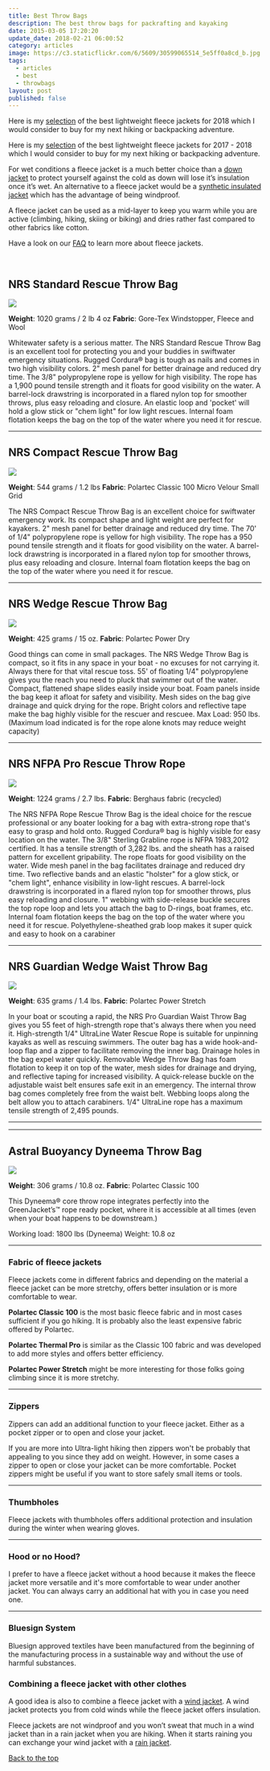 ```yaml
---
title: Best Throw Bags
description: The best throw bags for packrafting and kayaking
date: 2015-03-05 17:20:20
update_date: 2018-02-21 06:00:52
category: articles
image: https://c3.staticflickr.com/6/5609/30599065514_5e5ff0a8cd_b.jpg
tags:
  - articles
  - best
  - throwbags
layout: post
published: false
---
```


Here is my <a href="#table">selection</a>  of the best lightweight fleece jackets for 2018 which I would consider to buy for my next hiking or backpacking adventure.

Here is my [selection](#the-best-fleece-jackets-of-2018) of the best lightweight fleece jackets for 2017 - 2018 which I would consider to buy for my next hiking or backpacking adventure.

For wet conditions a fleece jacket is a much better choice than a [down jacket](http://www.hikeventures.com/best-down-jackets/) to protect yourself against the cold as down will lose it’s insulation once it’s wet. An alternative to a fleece jacket would be a [synthetic insulated jacket](http://www.hikeventures.com/best-synthetic-insulated-jackets/) which has the advantage of being windproof.

A fleece jacket can be used as a mid-layer to keep you warm while you are active (climbing, hiking, skiing or biking) and dries rather fast compared to other fabrics like cotton.

Have a look on our [FAQ](#faq-on-fleece-jackets) to learn more about fleece jackets.

<amp-img src="https://farm6.staticflickr.com/5479/9596226393_34ba3b93fb_b.jpg" width="1024" height="683" alt="Best Throw Bags" layout="responsive"></amp-img>

<br>
<!--more-->

## NRS Standard Rescue Throw Bag

<a rel="nofollow" target="_blank"  href="https://www.amazon.com/gp/product/B00241ITYC/ref=as_li_tl?ie=UTF8&camp=1789&creative=9325&creativeASIN=B00241ITYC&linkCode=as2&tag=hikeve-20&linkId=17f9e01def77e250d7eff4292bcb31e1"><img border="0" src="//ws-na.amazon-adsystem.com/widgets/q?_encoding=UTF8&MarketPlace=US&ASIN=B00241ITYC&ServiceVersion=20070822&ID=AsinImage&WS=1&Format=_SL250_&tag=hikeve-20" ></a><img src="//ir-na.amazon-adsystem.com/e/ir?t=hikeve-20&l=am2&o=1&a=B00241ITYC" width="1" height="1" border="0" alt="NRS Standard Rescue Throw Bag" style="border:none !important; margin:0px !important;" />

**Weight**: 1020 grams / 2 lb 4 oz
**Fabric**: Gore-Tex Windstopper, Fleece and Wool

Whitewater safety is a serious matter. The NRS Standard Rescue Throw Bag is an excellent tool for protecting you and your buddies in swiftwater emergency situations.
Rugged Cordura® bag is tough as nails and comes in two high visibility colors.
2" mesh panel for better drainage and reduced dry time.
The 3/8" polypropylene rope is yellow for high visibility.
The rope has a 1,900 pound tensile strength and it floats for good visibility on the water.
A barrel-lock drawstring is incorporated in a flared nylon top for smoother throws, plus easy reloading and closure.
An elastic loop and 'pocket' will hold a glow stick or "chem light" for low light rescues.
Internal foam flotation keeps the bag on the top of the water where you need it for rescue.

<script type="text/javascript">
amzn_assoc_tracking_id = "hikeve-20";
amzn_assoc_ad_mode = "manual";
amzn_assoc_ad_type = "smart";
amzn_assoc_marketplace = "amazon";
amzn_assoc_region = "US";
amzn_assoc_design = "enhanced_links";
amzn_assoc_asins = "B00241ITYC";
amzn_assoc_placement = "adunit";
amzn_assoc_linkid = "e93c39148d92a652fd81f3e0964d2fc1";
</script>
<script src="//z-na.amazon-adsystem.com/widgets/onejs?MarketPlace=US"></script>

---

## NRS Compact Rescue Throw Bag

<a rel="nofollow" href="https://www.amazon.com/NRS-Compact-Rescue-Throw-Orange/dp/B000GKBBXY/ref=as_li_ss_il?s=sporting-goods&ie=UTF8&qid=1519198682&sr=1-4&keywords=nrs+throw+bag&dpID=4165WYnpBsL&preST=_SY300_QL70_&dpSrc=srch&linkCode=li3&tag=hikeve-20&linkId=bc8bbacf5f7614d2f4b17487c4e0ee3e" target="_blank"><img border="0" src="//ws-na.amazon-adsystem.com/widgets/q?_encoding=UTF8&ASIN=B000GKBBXY&Format=_SL250_&ID=AsinImage&MarketPlace=US&ServiceVersion=20070822&WS=1&tag=hikeve-20" ></a><img src="https://ir-na.amazon-adsystem.com/e/ir?t=hikeve-20&l=li3&o=1&a=B000GKBBXY" width="1" height="1" border="0" alt="NRS Compact Rescue Throw Bag" style="border:none !important; margin:0px !important;" />

**Weight**: 544 grams / 1.2 lbs
**Fabric**: Polartec Classic 100 Micro Velour Small Grid

The NRS Compact Rescue Throw Bag is an excellent choice for swiftwater emergency work. Its compact shape and light weight are perfect for kayakers.
2" mesh panel for better drainage and reduced dry time.
The 70' of 1/4" polypropylene rope is yellow for high visibility.
The rope has a 950 pound tensile strength and it floats for good visibility on the water.
A barrel-lock drawstring is incorporated in a flared nylon top for smoother throws, plus easy reloading and closure.
Internal foam flotation keeps the bag on the top of the water where you need it for rescue.

<script type="text/javascript">
amzn_assoc_tracking_id = "hikeve-20";
amzn_assoc_ad_mode = "manual";
amzn_assoc_ad_type = "smart";
amzn_assoc_marketplace = "amazon";
amzn_assoc_region = "US";
amzn_assoc_design = "enhanced_links";
amzn_assoc_asins = "B000GKBBXY";
amzn_assoc_placement = "adunit";
amzn_assoc_linkid = "6a32c6ca044ab2495ff696059d46339e";
</script>
<script src="//z-na.amazon-adsystem.com/widgets/onejs?MarketPlace=US"></script>

---

## NRS Wedge Rescue Throw Bag

<a rel="nofollow" href="https://www.amazon.com/NRS-Wedge-Rescue-Throw-Yellow/dp/B0028EHPTA/ref=as_li_ss_il?s=sporting-goods&ie=UTF8&qid=1519198880&sr=1-6&keywords=nrs+throw+bag&dpID=413uElsBYcL&preST=_SX300_QL70_&dpSrc=srch&linkCode=li3&tag=hikeve-20&linkId=a93efa719d79a0de421219892b080518" target="_blank"><img border="0" src="//ws-na.amazon-adsystem.com/widgets/q?_encoding=UTF8&ASIN=B0028EHPTA&Format=_SL250_&ID=AsinImage&MarketPlace=US&ServiceVersion=20070822&WS=1&tag=hikeve-20" ></a><img src="https://ir-na.amazon-adsystem.com/e/ir?t=hikeve-20&l=li3&o=1&a=B0028EHPTA" width="1" height="1" border="0" alt=" NRS Wedge Rescue Throw Bag" style="border:none !important; margin:0px !important;" />

**Weight**: 425 grams / 15 oz.
**Fabric**: Polartec Power Dry

Good things can come in small packages. The NRS Wedge Throw Bag is compact, so it fits in any space in your boat - no excuses for not carrying it. Always there for that vital rescue toss.
55' of floating 1/4" polypropylene gives you the reach you need to pluck that swimmer out of the water.
Compact, flattened shape slides easily inside your boat.
Foam panels inside the bag keep it afloat for safety and visibility.
Mesh sides on the bag give drainage and quick drying for the rope.
Bright colors and reflective tape make the bag highly visible for the rescuer and rescuee.
Max Load: 950 lbs. (Maximum load indicated is for the rope alone knots may reduce weight capacity)

<script type="text/javascript">
amzn_assoc_tracking_id = "hikeve-20";
amzn_assoc_ad_mode = "manual";
amzn_assoc_ad_type = "smart";
amzn_assoc_marketplace = "amazon";
amzn_assoc_region = "US";
amzn_assoc_design = "enhanced_links";
amzn_assoc_asins = "B0028EHPTA";
amzn_assoc_placement = "adunit";
amzn_assoc_linkid = "2c20b01d2333e70a0c25c63bed7ee7dc";
</script>
<script src="//z-na.amazon-adsystem.com/widgets/onejs?MarketPlace=US"></script>

---

## NRS NFPA Pro Rescue Throw Rope

<a rel="nofollow" href="https://www.amazon.com/NRS-Pro-Rescue-Throw-Rope-Yellow/dp/B00097IE16/ref=as_li_ss_il?s=sporting-goods&ie=UTF8&qid=1519198947&sr=1-8&keywords=nrs+throw+bag&linkCode=li3&tag=hikeve-20&linkId=bd2a371829d4ebb5841f87e375d7f57c" target="_blank"><img border="0" src="//ws-na.amazon-adsystem.com/widgets/q?_encoding=UTF8&ASIN=B00097IE16&Format=_SL250_&ID=AsinImage&MarketPlace=US&ServiceVersion=20070822&WS=1&tag=hikeve-20" ></a><img src="https://ir-na.amazon-adsystem.com/e/ir?t=hikeve-20&l=li3&o=1&a=B00097IE16" width="1" height="1" border="0" alt="NRS NFPA Pro Rescue Throw Rope" style="border:none !important; margin:0px !important;" />

**Weight**: 1224 grams / 2.7 lbs.
**Fabric**: Berghaus fabric (recycled)

The NRS NFPA Rope Rescue Throw Bag is the ideal choice for the rescue professional or any boater looking for a bag with extra-strong rope that's easy to grasp and hold onto.
Rugged Cordura® bag is highly visible for easy location on the water.
The 3/8" Sterling Grabline rope is NFPA 1983,2012 certified. It has a tensile strength of 3,282 lbs. and the sheath has a raised pattern for excellent gripability.
The rope floats for good visibility on the water.
Wide mesh panel in the bag facilitates drainage and reduced dry time.
Two reflective bands and an elastic "holster" for a glow stick, or "chem light", enhance visibility in low-light rescues.
A barrel-lock drawstring is incorporated in a flared nylon top for smoother throws, plus easy reloading and closure.
1" webbing with side-release buckle secures the top rope loop and lets you attach the bag to D-rings, boat frames, etc.
Internal foam flotation keeps the bag on the top of the water where you need it for rescue.
Polyethylene-sheathed grab loop makes it super quick and easy to hook on a carabiner

<script type="text/javascript">
amzn_assoc_tracking_id = "hikeve-20";
amzn_assoc_ad_mode = "manual";
amzn_assoc_ad_type = "smart";
amzn_assoc_marketplace = "amazon";
amzn_assoc_region = "US";
amzn_assoc_design = "enhanced_links";
amzn_assoc_asins = "B00097IE16";
amzn_assoc_placement = "adunit";
amzn_assoc_linkid = "9c98e001d7e6d25da4587c6fa589e4d6";
</script>
<script src="//z-na.amazon-adsystem.com/widgets/onejs?MarketPlace=US"></script>

---

## NRS Guardian Wedge Waist Throw Bag

<a rel="nofollow" href="https://www.amazon.com/gp/product/B00MX7VXYA/ref=as_li_ss_il?ie=UTF8&linkCode=li3&tag=hikeve-20&linkId=ec7bec04b43bc5e83b52309bc7d66f36" target="_blank"><img border="0" src="//ws-na.amazon-adsystem.com/widgets/q?_encoding=UTF8&ASIN=B00MX7VXYA&Format=_SL250_&ID=AsinImage&MarketPlace=US&ServiceVersion=20070822&WS=1&tag=hikeve-20" ></a><img src="https://ir-na.amazon-adsystem.com/e/ir?t=hikeve-20&l=li3&o=1&a=B00MX7VXYA" width="1" height="1" border="0" alt=" NRS Guardian Wedge Waist Throw Bag" style="border:none !important; margin:0px !important;" />

**Weight**: 635 grams / 1.4 lbs.
**Fabric**: Polartec Power Stretch

In your boat or scouting a rapid, the NRS Pro Guardian Waist Throw Bag gives you 55 feet of high-strength rope that's always there when you need it.
High-strength 1/4" UltraLine Water Rescue Rope is suitable for unpinning kayaks as well as rescuing swimmers.
The outer bag has a wide hook-and-loop flap and a zipper to facilitate removing the inner bag. Drainage holes in the bag expel water quickly.
Removable Wedge Throw Bag has foam flotation to keep it on top of the water, mesh sides for drainage and drying, and reflective taping for increased visibility.
A quick-release buckle on the adjustable waist belt ensures safe exit in an emergency.
The internal throw bag comes completely free from the waist belt.
Webbing loops along the belt allow you to attach carabiners.
1/4" UltraLine rope has a maximum tensile strength of 2,495 pounds.

---

<script type="text/javascript">
amzn_assoc_tracking_id = "hikeve-20";
amzn_assoc_ad_mode = "manual";
amzn_assoc_ad_type = "smart";
amzn_assoc_marketplace = "amazon";
amzn_assoc_region = "US";
amzn_assoc_design = "enhanced_links";
amzn_assoc_asins = "B00MX7VXYA";
amzn_assoc_placement = "adunit";
amzn_assoc_linkid = "00957bf6dfa3ae7ecd16614f8806e2b2";
</script>
<script src="//z-na.amazon-adsystem.com/widgets/onejs?MarketPlace=US"></script>

---

## Astral Buoyancy Dyneema Throw Bag

<a rel="nofollow" href="https://www.amazon.com/gp/product/B00BDMDXNU/ref=as_li_ss_il?ie=UTF8&linkCode=li3&tag=hikeve-20&linkId=08c49a2fef29ba389085024b1be8ee0c" target="_blank"><img border="0" src="//ws-na.amazon-adsystem.com/widgets/q?_encoding=UTF8&ASIN=B00BDMDXNU&Format=_SL250_&ID=AsinImage&MarketPlace=US&ServiceVersion=20070822&WS=1&tag=hikeve-20" ></a><img src="https://ir-na.amazon-adsystem.com/e/ir?t=hikeve-20&l=li3&o=1&a=B00BDMDXNU" width="1" height="1" border="0" alt="Astral Buoyancy Dyneema Throw Bag" style="border:none !important; margin:0px !important;" />

**Weight**: 306 grams / 10.8 oz.
**Fabric**: Polartec Classic 100

This Dyneema® core throw rope integrates perfectly into the GreenJacket’s™ rope ready pocket, where it is accessible at all times (even when your boat happens to be downstream.)

Working load: 1800 lbs (Dyneema)
Weight: 10.8 oz

<script type="text/javascript">
amzn_assoc_tracking_id = "hikeve-20";
amzn_assoc_ad_mode = "manual";
amzn_assoc_ad_type = "smart";
amzn_assoc_marketplace = "amazon";
amzn_assoc_region = "US";
amzn_assoc_design = "enhanced_links";
amzn_assoc_asins = "B00BDMDXNU";
amzn_assoc_placement = "adunit";
amzn_assoc_linkid = "b2422d5817a43e327775b94512e34167";
</script>
<script src="//z-na.amazon-adsystem.com/widgets/onejs?MarketPlace=US"></script>

---

### Fabric of fleece jackets

Fleece jackets come in different fabrics and depending on the material a fleece jacket can be more stretchy, offers better insulation or is more comfortable to wear.

**Polartec Classic 100** is the most basic fleece fabric and in most cases sufficient if you go hiking. It is probably also the least expensive fabric offered by Polartec.

**Polartec Thermal Pro** is similar as the Classic 100 fabric and was developed to add more styles and offers better efficiency.

**Polartec Power Stretch** might be more interesting for those folks going climbing since it is more stretchy.

---

### Zippers
 Zippers can add an additional function to your fleece jacket. Either as a pocket zipper or to open and close your jacket.

If you are more into Ultra-light hiking then zippers won't be probably that appealing to you since they add on weight. However, in some cases a zipper to open or close your jacket can be more comfortable. Pocket zippers might be useful if you want to store safely small items or tools.

---

### Thumbholes
Fleece jackets with thumbholes offers additional protection and insulation during the winter when wearing gloves.

---

### Hood or no Hood?
I prefer to have a fleece jacket without a hood because it makes the fleece jacket more versatile and it's more comfortable to wear under another jacket. You can always carry an additional hat with you in case you need one.

---

### Bluesign System
Bluesign approved textiles have been manufactured from the beginning of the manufacturing process in a sustainable way and without the use of harmful substances.

### Combining a fleece jacket with other clothes

A good idea is also to combine a fleece jacket with a [wind jacket](http://www.hikeventures.com/best-windjackets/). A wind jacket protects you from cold winds while the fleece jacket offers insulation.

Fleece jackets are not windproof and you won’t sweat that much in a wind jacket than in a rain jacket when you are hiking. When it starts raining you can exchange your wind jacket with a [rain jacket](http://www.hikeventures.com/rain-jackets-2017/).

<a href="#table" class="btn btn-danger" role="button">Back to the top</a>
